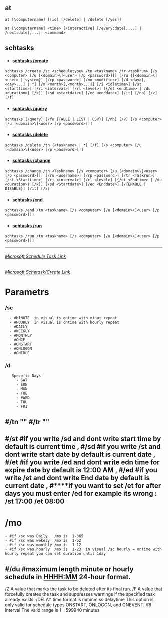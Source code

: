 ## at
```
at [\computername] [[id] [/delete] | /delete [/yes]] 
```
```
at [\computername] <time> [/interactive] [/every:date[,...] | /next:date[,...]] <command> 
```

## schtasks
 

* #### [schtasks /create]()
```
schtasks /create /sc <scheduletype> /tn <taskname> /tr <taskrun> [/s <computer> [/u [<domain>\]<user> [/p <password>]]] [/ru {[<domain>\]<user> | system}] [/rp <password>] [/mo <modifier>] [/d <day>[,<day>...] | *] [/m <month>[,<month>...]] [/i <idletime>] [/st <starttime>] [/ri <interval>] [/rl <level>] [{/et <endtime> | /du <duration>} [/k]] [/sd <startdate>] [/ed <enddate>] [/it] [/np] [/z] [/f]
```

* #### [schtasks /query]()
```
schtasks [/query] [/fo {TABLE | LIST | CSV}] [/nh] [/v] [/s <computer> [/u [<domain>\]<user> [/p <password>]]]
```
* #### [schtasks /delete]()
```
schtasks /delete /tn {<taskname> | *} [/f] [/s <computer> [/u [<domain>\]<user> [/p <password>]]]
```
* #### [schtasks /change]()
```
schtasks /change /tn <Taskname> [/s <computer> [/u [<domain>\]<user> [/p <password>]]] [/ru <username>] [/rp <password>] [/tr <Taskrun>] [/st <Starttime>] [/ri <interval>] [/rl <level>] [{/et <Endtime> | /du <duration>} [/k]] [/sd <Startdate>] [/ed <Enddate>] [/{ENABLE | DISABLE}] [/it] [/z]
```
* #### [schtasks /end]()
```
schtasks /end /tn <taskname> [/s <computer> [/u [<domain>\]<user> [/p <password>]]]
```

* #### [schtasks /run]()
```
schtasks /run /tn <taskname> [/s <computer> [/u [<domain>\]<user> [/p <password>]]]
```
---------------------------------------------------------------------------------------
###### [Microsoft Schedule Task Link](https://learn.microsoft.com/en-us/windows/win32/taskschd/schtasks)
###### [Microsoft Schetask/Create Link](https://learn.microsoft.com/en-us/windows-server/administration/windows-commands/schtasks-create)


# Parametrs
### /sc <Specifies the schedule type> 
      - #MINUTE  in visual is ontime with minut repeat
      - #HOURLY  in visual is ontime with hourly repeat
      - #DAILY
      - #WEEKLY
      - #MONTHLY
      - #ONCE
      - #ONSTART
      - #ONLOGON
      - #ONIDLE
### /d  <is  DAYs >
       Specefic Days
         - SAT
         - SUN
         - MON
         - TUE
         - #WED
         - THU
         - FRI
 #/tn <taskname>   ""
 #/tr <Taskrun>    ""
 ---------------------------------------------------------------------------
 #/st <Starttime>
	#if you write /sd and dont write start time by default is current time ,
 #/sd <StartDate>
	#if you write /st and dont write start date by default is current date ,
 #/et <EndTime>
	#if you write /ed and dont write edn time for expire date by default is 12:00 AM ,
 #/ed <EndDate>
 	#if you write /et and dont write End date by default is current date ,
#****if you want to set /et for after days you must enter /ed for example its wrong : /st 17:00 /et 08:00
----------------------------------------------------------------------------
 # /mo   
	- #if /sc was Daily   /mo is  1-365  
	- #if /sc was wekely  /mo is  1-52
	- #if /sc was monthly /mo is  1-12
	- #if /sc was hourly  /mo is  1-23  in visual /sc hourly = ontime with hourly repeat you can set duration until 1day
 #/du <duration>
	#maximum length minute or hourly schedule in <HHHH:MM> 24-hour format.
-----------------------------------------------------------------------------
 /Z  A value that  marks the task to be deleted after its final run.
 /F  A value that  forcefully creates the task and suppresses warnings if the specified task already exists.
 /DELAY <wait time to delay the task after the trigger> time format is mmmm:ss  delaytime  This option is only valid for schedule types ONSTART, ONLOGON, and ONEVENT.
 /RI interval <interval in minutes> The valid range is 1 - 599940 minutes

